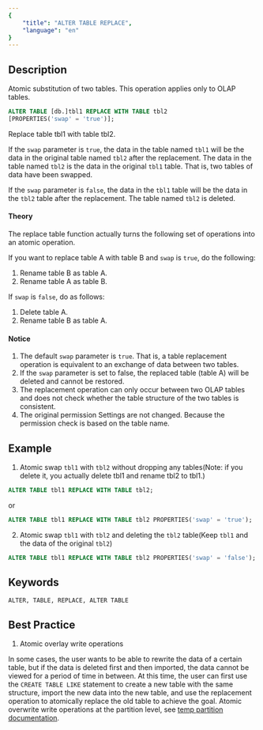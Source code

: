 ```yaml
---
{
    "title": "ALTER TABLE REPLACE",
    "language": "en"
}
---
```


<!-- 
Licensed to the Apache Software Foundation (ASF) under one
or more contributor license agreements.  See the NOTICE file
distributed with this work for additional information
regarding copyright ownership.  The ASF licenses this file
to you under the Apache License, Version 2.0 (the
"License"); you may not use this file except in compliance
with the License.  You may obtain a copy of the License at

  http://www.apache.org/licenses/LICENSE-2.0

Unless required by applicable law or agreed to in writing,
software distributed under the License is distributed on an
"AS IS" BASIS, WITHOUT WARRANTIES OR CONDITIONS OF ANY
KIND, either express or implied.  See the License for the
specific language governing permissions and limitations
under the License.
-->



## Description

Atomic substitution of two tables. This operation applies only to OLAP tables.

```sql
ALTER TABLE [db.]tbl1 REPLACE WITH TABLE tbl2
[PROPERTIES('swap' = 'true')];
```

Replace table tbl1 with table tbl2.

If the `swap` parameter is `true`, the data in the table named `tbl1` will be the data in the original table named `tbl2` after the replacement. The data in the table named `tbl2` is the data in the original `tbl1` table. That is, two tables of data have been swapped.

If the `swap` parameter is `false`, the data in the `tbl1` table will be the data in the `tbl2` table after the replacement. The table named `tbl2` is deleted.

#### Theory

The replace table function actually turns the following set of operations into an atomic operation.

If you want to replace table A with table B and `swap` is `true`, do the following:

1. Rename table B as table A.
2. Rename table A as table B.

If `swap` is `false`, do as follows:

1. Delete table A.
2. Rename table B as table A.

#### Notice
1. The default `swap` parameter is `true`. That is, a table replacement operation is equivalent to an exchange of data between two tables.
2. If the `swap` parameter is set to false, the replaced table (table A) will be deleted and cannot be restored.
3. The replacement operation can only occur between two OLAP tables and does not check whether the table structure of the two tables is consistent.
4. The original permission Settings are not changed. Because the permission check is based on the table name.

## Example

1. Atomic swap `tbl1` with `tbl2` without dropping any tables(Note: if you delete it, you actually delete tbl1 and rename tbl2 to tbl1.)

```sql
ALTER TABLE tbl1 REPLACE WITH TABLE tbl2;
```
or
```sql
ALTER TABLE tbl1 REPLACE WITH TABLE tbl2 PROPERTIES('swap' = 'true');
```

2. Atomic swap `tbl1` with `tbl2` and deleting the `tbl2` table(Keep `tbl1` and the data of the original `tbl2`)

```sql
ALTER TABLE tbl1 REPLACE WITH TABLE tbl2 PROPERTIES('swap' = 'false');
```



## Keywords

```text
ALTER, TABLE, REPLACE, ALTER TABLE
```

## Best Practice
1. Atomic overlay write operations

  In some cases, the user wants to be able to rewrite the data of a certain table, but if the data is deleted first and then imported, the data cannot be viewed for a period of time in between. At this time, the user can first use the `CREATE TABLE LIKE` statement to create a new table with the same structure, import the new data into the new table, and use the replacement operation to atomically replace the old table to achieve the goal. Atomic overwrite write operations at the partition level, see [temp partition documentation](../../../../advanced/partition/table-temp-partition.md).
